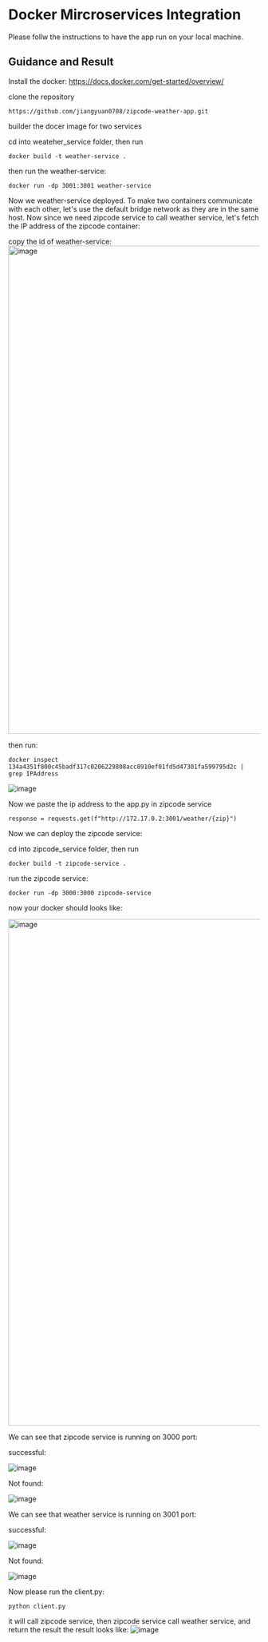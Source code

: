 # Docker Mircroservices Integration

Please follw the instructions to have the app run on your local machine.

## Guidance and Result

Install the docker:
https://docs.docker.com/get-started/overview/

clone the repository

```
https://github.com/jiangyuan0708/zipcode-weather-app.git
```

builder the docer image for two services

cd into weateher_service folder, then run
```
docker build -t weather-service .
```

then run the weather-service:
```
docker run -dp 3001:3001 weather-service
```
Now we weather-service deployed.
To make two containers communicate with each other, let's use the default bridge network as they are in the same host.
Now since we need zipcode service to call weather service, let's fetch the IP address of the zipcode container:

copy the id of weather-service:
<img width="978" alt="image" src="https://user-images.githubusercontent.com/124235505/217765014-38576307-275f-47d7-b5a5-db72d62a91d8.png">

then run:
```
docker inspect 134a4351f800c45badf317c0206229808acc8910ef01fd5d47301fa599795d2c | grep IPAddress
```

![image](https://user-images.githubusercontent.com/124235505/217764635-71fcd04e-5f8d-49da-8efe-e86bd5a6a7f6.png)

Now we paste the ip address to the app.py in zipcode service
```
response = requests.get(f"http://172.17.0.2:3001/weather/{zip}")
```

Now we can deploy the zipcode service:

cd into zipcode_service folder, then run
```
docker build -t zipcode-service .
```

run the zipcode service: 
```
docker run -dp 3000:3000 zipcode-service
```

now your docker should looks like: 

<img width="1015" alt="image" src="https://user-images.githubusercontent.com/124235505/216268363-2cc599e1-ecad-4e4d-9562-193b4563d13f.png">

We can see that zipcode service is running on 3000 port:

successful:

![image](https://user-images.githubusercontent.com/124235505/216268724-45f14b7e-cdf0-4dac-8320-30f5fe0f54e9.png)

Not found:

![image](https://user-images.githubusercontent.com/124235505/216269029-6c671077-19f4-4a9c-be1a-c65028b274df.png)

We can see that weather service is running on 3001 port:

successful:

![image](https://user-images.githubusercontent.com/124235505/216268861-d56ba1f1-8d5e-43ca-8204-bab3cff3480d.png)

Not found:

![image](https://user-images.githubusercontent.com/124235505/216268931-fd03c321-0097-4ef3-af9d-8ae525f82925.png)


Now please run the client.py:
```
python client.py
```
it will call zipcode service, then zipcode service call weather service, and return the result
the result looks like:
![image](https://user-images.githubusercontent.com/124235505/217765771-48d3bebb-9ab6-4fd4-9264-2631622d0b39.png)
